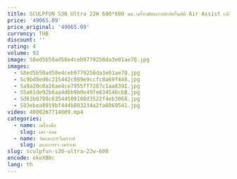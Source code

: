 ```yaml
---
title: SCULPFUN S30 Ultra 22W 600*600 มม.เครื่องตัดแกะสลักอัตโนมัติ Air Assist เปลี่ยนเลนส์หยุดฉุกเฉิน-แกะสลัก-hine
price: '49065.09'
price_original: '49065.09'
currency: THB
discount: ''
rating: 4
volume: 92
image: S8ed5b50ad58e4ceb9779250da3e01ae7Q.jpg
images:
  - S8ed5b50ad58e4ceb9779250da3e01ae7Q.jpg
  - Sc9bd8ed6c215442c989e9ccfc8a69f448.jpg
  - Sa9a20c8a16ae4ce7955ff7287c1aa839I.jpg
  - S5a61de92b6aa4dbb9b0e49fe634546cbB.jpg
  - Sd63b0799c63544509100d3522f4eb3068.jpg
  - S93ebea8919bf444b803234a2fa6069541.jpg
video: 4000267714609.mp4
categories:
  - name: เครื่องมือ
    slug: เคร-องม
  - name: วัดและการวิเคราะห์
    slug: ดและการว-เคราะห
slug: sculpfun-s30-ultra-22w-600
encode: okeXB0c
lang: th
---
```

  